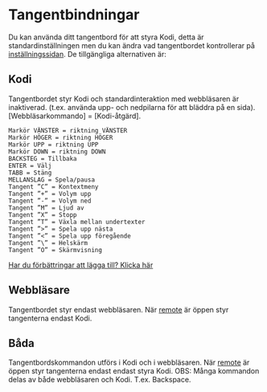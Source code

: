 # Tangentbindningar

Du kan använda ditt tangentbord för att styra Kodi, detta är standardinställningen men du kan ändra vad
tangentbordet kontrollerar på [inställningssidan](#inställningar/webb). De tillgängliga alternativen är:

## Kodi

Tangentbordet styr Kodi och standardinteraktion med webbläsaren är inaktiverad.
(t.ex. använda upp- och nedpilarna för att bläddra på en sida). [Webbläsarkommando] = [Kodi-åtgärd].

```
Markör VÄNSTER = riktning VÄNSTER
Markör HÖGER = riktning HÖGER
Markör UPP = riktning UPP
Markör DOWN = riktning DOWN
BACKSTEG = Tillbaka
ENTER = Välj
TABB = Stäng
MELLANSLAG = Spela/pausa
Tangent ”C” = Kontextmeny
Tangent ”+” = Volym upp
Tangent ”-” = Volym ned
Tangent ”M” = Ljud av
Tangent ”X” = Stopp
Tangent ”T” = Växla mellan undertexter
Tangent ”>” = Spela upp nästa
Tangent ”<” = Spela upp föregående
Tangent ”\” = Helskärm
Tangent ”O” = Skärmvisning
```

[Har du förbättringar att lägga till? Klicka här](https://github.com/xbmc/chorus2/blob/master/src/js/apps/input/input_app.js.coffee)

## Webbläsare

Tangentbordet styr endast webbläsaren. När [remote](#remote) är öppen styr tangenterna endast Kodi.

## Båda

Tangentbordskommandon utförs i Kodi och i webbläsaren. När [remote](#remote) är öppen styr tangenterna endast
endast styra Kodi. OBS: Många kommandon delas av både webbläsaren och Kodi. T.ex. Backspace.